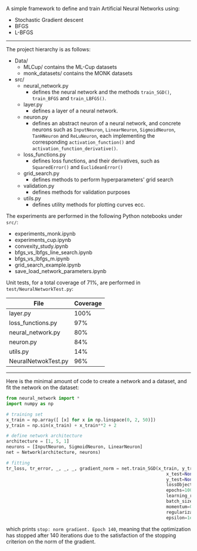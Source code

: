 A simple framework to define and train Artificial Neural Networks using:
- Stochastic Gradient descent
- BFGS
- L-BFGS

------------------------------------------------------------------------

The project hierarchy is as follows:
- Data/
  - MLCup/    contains the ML-Cup datasets
  - monk_datasets/    contains the MONK datasets
- src/
  - neural_network.py
    - defines the neural network and the methods `train_SGD()`, `train_BFGS` and `train_LBFGS()`.
  - layer.py
    - defines a layer of a neural network.
  - neuron.py
    - defines an abstract neuron of a neural network, and concrete neurons such as `InputNeuron`,
      `LinearNeuron`, `SigmoidNeuron`, `TanHNeuron` and `ReLuNeuron`, each implementing the corresponding
      `activation_function()` and `activation_function_derivative()`.
  - loss_functions.py
    - defines loss functions, and their derivatives, such as `SquaredError()` and `EuclideanError()`
  - grid_search.py
    - defines methods to perform hyperparameters' grid search
  - validation.py
    - defines methods for validation purposes
  - utils.py
    - defines utility methods for plotting curves ecc.

The experiments are performed in the following Python notebooks under `src/`:
- experiments_monk.ipynb
- experiments_cup.ipynb
- convexity_study.ipynb
- bfgs_vs_lbfgs_line_search.ipynb
- bfgs_vs_lbfgs_m.ipynb
- grid_search_example.ipynb
- save_load_network_parameters.ipynb

Unit tests, for a total coverage of 71%, are performed in `test/NeuralNetworkTest.py`:

File | Coverage
-----| --------
layer.py | 100%
loss_functions.py | 97%
neural_network.py | 80%
neuron.py | 84%
utils.py  | 14%
NeuralNetwokTest.py  |  96%

-------------------------------------------------------------------------------

Here is the minimal amount of code to create a network and a dataset, and fit
the network on the dataset:


```python
from neural_network import *
import numpy as np

# training set
x_train = np.array([ [x] for x in np.linspace(0, 2, 50)])
y_train = np.sin(x_train) + x_train**2 + 2

# define network architecture
architecture = [1, 5, 1]
neurons = [InputNeuron, SigmoidNeuron, LinearNeuron]
net = Network(architecture, neurons)

# fitting
tr_loss, tr_error, _, _, _, gradient_norm = net.train_SGD(x_train, y_train,
                                                             x_test=None,
                                                             y_test=None,
                                                             lossObject=SquaredError(),
                                                             epochs=1000,
                                                             learning_rate=0.01,
                                                             batch_size=16,
                                                             momentum=0.9,
                                                             regularization=0.001,
                                                             epsilon=1e-2)
```

which prints ```stop: norm gradient. Epoch 140```, meaning that the optimization has stopped
after 140 iterations due to the satisfaction of the stopping criterion on the norm of the gradient.
